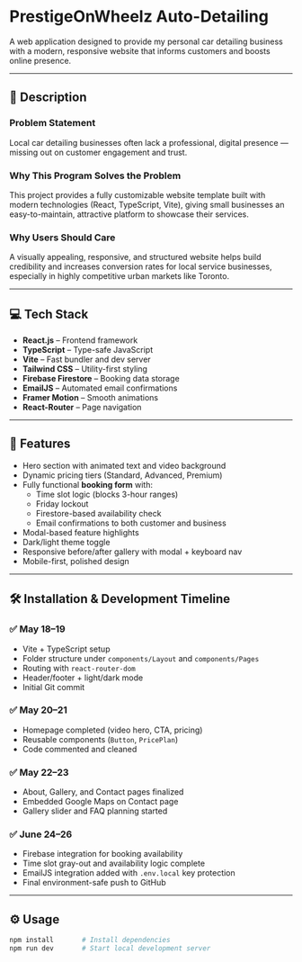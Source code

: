 # PrestigeOnWheelz Auto-Detailing

A web application designed to provide my personal car detailing business with a modern, responsive website that informs customers and boosts online presence.

---

## 📌 Description

### Problem Statement
Local car detailing businesses often lack a professional, digital presence — missing out on customer engagement and trust.

### Why This Program Solves the Problem
This project provides a fully customizable website template built with modern technologies (React, TypeScript, Vite), giving small businesses an easy-to-maintain, attractive platform to showcase their services.

### Why Users Should Care
A visually appealing, responsive, and structured website helps build credibility and increases conversion rates for local service businesses, especially in highly competitive urban markets like Toronto.

---

## 💻 Tech Stack

- **React.js** – Frontend framework
- **TypeScript** – Type-safe JavaScript
- **Vite** – Fast bundler and dev server
- **Tailwind CSS** – Utility-first styling
- **Firebase Firestore** – Booking data storage
- **EmailJS** – Automated email confirmations
- **Framer Motion** – Smooth animations
- **React-Router** – Page navigation

---

## 🚀 Features

- Hero section with animated text and video background
- Dynamic pricing tiers (Standard, Advanced, Premium)
- Fully functional **booking form** with:
  - Time slot logic (blocks 3-hour ranges)
  - Friday lockout
  - Firestore-based availability check
  - Email confirmations to both customer and business
- Modal-based feature highlights
- Dark/light theme toggle
- Responsive before/after gallery with modal + keyboard nav
- Mobile-first, polished design

---

## 🛠️ Installation & Development Timeline

### ✅ May 18–19
- Vite + TypeScript setup
- Folder structure under `components/Layout` and `components/Pages`
- Routing with `react-router-dom`
- Header/footer + light/dark mode
- Initial Git commit

### ✅ May 20–21
- Homepage completed (video hero, CTA, pricing)
- Reusable components (`Button`, `PricePlan`)
- Code commented and cleaned

### ✅ May 22–23
- About, Gallery, and Contact pages finalized
- Embedded Google Maps on Contact page
- Gallery slider and FAQ planning started

### ✅ June 24–26
- Firebase integration for booking availability
- Time slot gray-out and availability logic complete
- EmailJS integration added with `.env.local` key protection
- Final environment-safe push to GitHub

---

## ⚙️ Usage

```bash
npm install       # Install dependencies
npm run dev       # Start local development server
